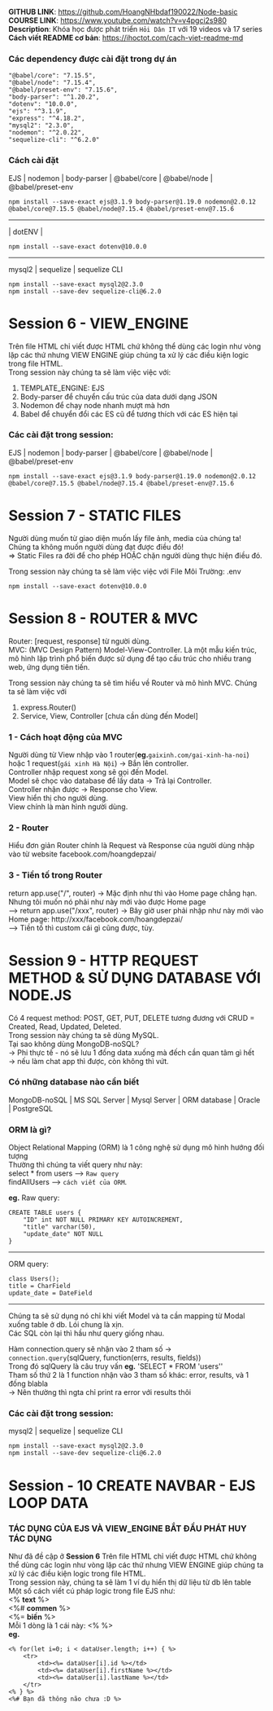 **GITHUB LINK**: https://github.com/HoangNHbdaf190022/Node-basic <br/>
**COURSE LINK**: https://www.youtube.com/watch?v=v4pgci2s980 <br/>
**Description**: Khóa học được phát triển `Hỏi Dân IT` với 19 videos và 17 series
**Cách viết README cơ bản**: https://ihoctot.com/cach-viet-readme-md
### Các dependency được cài đặt trong dự án
    "@babel/core": "7.15.5",
    "@babel/node": "7.15.4",
    "@babel/preset-env": "7.15.6",
    "body-parser": "^1.20.2",
    "dotenv": "10.0.0",
    "ejs": "^3.1.9",
    "express": "^4.18.2",
    "mysql2": "2.3.0",
    "nodemon": "^2.0.22",
    "sequelize-cli": "^6.2.0"
### Cách cài đặt
EJS | nodemon | body-parser | @babel/core | @babel/node | @babel/preset-env 

    npm install --save-exact ejs@3.1.9 body-parser@1.19.0 nodemon@2.0.12 @babel/core@7.15.5 @babel/node@7.15.4 @babel/preset-env@7.15.6
---
| dotENV |

    npm install --save-exact dotenv@10.0.0
---
mysql2 | sequelize | sequelize CLI

    npm install --save-exact mysql2@2.3.0
    npm install --save-dev sequelize-cli@6.2.0
# Session 6 - VIEW_ENGINE
Trên file HTML chỉ viết được HTML chứ không thể dùng các login như vòng lặp các thứ nhưng VIEW ENGINE giúp chúng ta xử lý các điều kiện logic trong file HTML.<br/>
Trong session này chúng ta sẽ làm việc việc với:<br/>
1. TEMPLATE_ENGINE: EJS
2. Body-parser để chuyển cấu trúc của data dưới dạng JSON
3. Nodemon để chạy node nhanh mượt mà hơn<br/>
4. Babel để chuyển đổi các ES cũ để tương thích với các ES hiện tại

### Các cài đặt trong session:
EJS | nodemon | body-parser | @babel/core | @babel/node | @babel/preset-env<br/>

    npm install --save-exact ejs@3.1.9 body-parser@1.19.0 nodemon@2.0.12 @babel/core@7.15.5 @babel/node@7.15.4 @babel/preset-env@7.15.6

# Session 7 - STATIC FILES
Người dùng muốn từ giao diện muốn lấy file ảnh, media của chúng ta!<br/>
Chúng ta không muốn người dùng đạt được điều đó!<br/>
=> Static Files ra đời để cho phép HOẶC chặn người dùng thực hiện điều đó.

Trong session này chúng ta sẽ làm việc việc với File Môi Trường: .env

    npm install --save-exact dotenv@10.0.0
    
# Session 8 - ROUTER & MVC
Router: [request, response] từ người dùng.<br/>
MVC: (MVC Design Pattern) Model-View-Controller. Là một mẫu kiến ​​trúc, mô hình lập trình phổ biến được sử dụng để tạo cấu trúc cho nhiều trang web, ứng dụng tiên tiến.

Trong session này chúng ta sẽ tìm hiểu về Router và mô hình MVC. Chúng ta sẽ làm việc với
1. express.Router()
2. Service, View, Controller [chưa cần dùng đến Model]

### 1 - Cách hoạt động của MVC
Người dùng từ View nhập vào 1 router(**eg.**`gaixinh.com/gai-xinh-ha-noi`) hoặc 1 request(`gái xinh Hà Nội`) -> Bắn lên controller.<br/>
Controller nhập request xong sẽ gọi đến Model.<br/>
Model sẽ chọc vào database để lấy data -> Trả lại Controller.<br/>
Controller nhận được -> Response cho View.<br/>
View hiển thị cho người dùng.<br/>
View chính là màn hình người dùng.
### 2 - Router
Hiểu đơn giản Router chính là Request và Response của người dùng nhập vào từ website
facebook.com/hoangdepzai/

### 3 - Tiền tố trong Router
return app.use("/", router) -> Mặc định như thì vào Home page chẳng hạn. Nhưng tôi muốn nó phải như này mới vào được Home page<br/>
--> return app.use("/xxx", router) -> Bây giờ user phải nhập như này mới vào Home page: http://xxx/facebook.com/hoangdepzai/<br/>
--> Tiền tố thì custom cái gì cũng được, tùy.

# Session 9 - HTTP REQUEST METHOD & SỬ DỤNG DATABASE VỚI NODE.JS
Có 4 request method: POST, GET, PUT, DELETE tương đương với CRUD  = Created, Read, Updated, Deleted.<br/>
Trong session này chúng ta sẽ dùng MySQL.<br/>
    Tại sao không dùng MongoDB-noSQL?<br/>
    -> Phi thực tế - nó sẽ lưu 1 đống data xuống mà đếch cần quan tâm gì hết<br/>
    -> nếu làm chat app thì được, còn không thì vứt.

### Có những database nào cần biết
MongoDB-noSQL | MS SQL Server | Mysql Server | ORM database | Oracle | PostgreSQL 
### ORM là gì?
Object Relational Mapping (ORM) là 1 công nghệ sử dụng mô hình hướng đối tượng<br/>
    Thường thì chúng ta viết query như này:<br/>
    select * from users --> `Raw query`<br/>
    findAllUsers --> `cách viết của ORM`. 
    
**eg.** 
Raw query:

    CREATE TABLE users {
        "ID" int NOT NULL PRIMARY KEY AUTOINCREMENT,
        "title" varchar(50),
        "update_date" NOT NULL
    }
----------------------------------------------------------------
ORM query:

    class Users();
    title = CharField
    update_date = DateField
----------------------------------------------------------------
Chúng ta sẽ sử dụng nó chỉ khi viết Model và ta cần mapping từ Modal xuống table ở db. Lói chung là xịn.<br/>
Các SQL còn lại thì hầu như query giống nhau.

Hàm connection.query sẽ nhận vào 2 tham số -> `connection.query`(sqlQuery, function(errs, results, fields))<br/>
    Trong đó sqlQuery là câu truy vấn **eg.** 'SELECT * FROM 'users''<br/>
    Tham số thứ 2 là 1 function nhận vào 3 tham số khác: error, results, và 1 đống blabla<br/>
    -> Nên thường thì ngta chỉ print ra error với results thôi

### Các cài đặt trong session:
mysql2 | sequelize | sequelize CLI

    npm install --save-exact mysql2@2.3.0
    npm install --save-dev sequelize-cli@6.2.0
# Session - 10 CREATE NAVBAR - EJS LOOP DATA
### TÁC DỤNG CỦA EJS VÀ VIEW_ENGINE BẮT ĐẦU PHÁT HUY TÁC DỤNG
Như đã đề cập ở **Session 6**
Trên file HTML chỉ viết được HTML chứ không thể dùng các login như vòng lặp các thứ nhưng VIEW ENGINE giúp chúng ta xử lý các điều kiện logic trong file HTML.<br/>
Trong session này, chúng ta sẽ làm 1 ví dụ hiển thị dữ liệu từ db lên table
Một số cách viết cú pháp logic trong file EJS như:<br/>
    <% **text** %><br/>
    <%# **commen** %><br/>
    <%= **biến** %><br/>
Mỗi 1 dòng là 1 cái này: <% %><br/>
**eg.** 

    <% for(let i=0; i < dataUser.length; i++) { %>
        <tr>
            <td><%= dataUser[i].id %></td>
            <td><%= dataUser[i].firstName %></td>
            <td><%= dataUser[i].lastName %></td>
        </tr>
    <% } %>
    <%# Bạn đã thông não chưa :D %>
